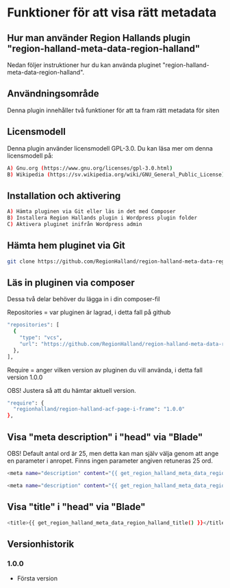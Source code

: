# Funktioner för att visa rätt metadata

## Hur man använder Region Hallands plugin "region-halland-meta-data-region-halland"

Nedan följer instruktioner hur du kan använda pluginet "region-halland-meta-data-region-halland".


## Användningsområde

Denna plugin innehåller två funktioner för att ta fram rätt metadata för siten


## Licensmodell

Denna plugin använder licensmodell GPL-3.0. Du kan läsa mer om denna licensmodell på:
```sh
A) Gnu.org (https://www.gnu.org/licenses/gpl-3.0.html)
B) Wikipedia (https://sv.wikipedia.org/wiki/GNU_General_Public_License)
```


## Installation och aktivering

```sh
A) Hämta pluginen via Git eller läs in det med Composer
B) Installera Region Hallands plugin i Wordpress plugin folder
C) Aktivera pluginet inifrån Wordpress admin
```


## Hämta hem pluginet via Git

```sh
git clone https://github.com/RegionHalland/region-halland-meta-data-region-halland.git
```


## Läs in pluginen via composer

Dessa två delar behöver du lägga in i din composer-fil

Repositories = var pluginen är lagrad, i detta fall på github

```sh
"repositories": [
  {
    "type": "vcs",
    "url": "https://github.com/RegionHalland/region-halland-meta-data-region-halland.git"
  },
],
```
Require = anger vilken version av pluginen du vill använda, i detta fall version 1.0.0

OBS! Justera så att du hämtar aktuell version.

```sh
"require": {
  "regionhalland/region-halland-acf-page-i-frame": "1.0.0"
},
```


## Visa "meta description" i "head" via "Blade"

OBS! Default antal ord är 25, men detta kan man själv välja genom att ange en parameter i anropet. Finns ingen parameter angiven retuneras 25 ord.

```sh
<meta name="description" content="{{ get_region_halland_meta_data_region_halland_description() }}" />
```
```sh
<meta name="description" content="{{ get_region_halland_meta_data_region_halland_description(15) }}" />
```

## Visa "title" i "head" via "Blade"

```sh
<title>{{ get_region_halland_meta_data_region_halland_title() }}</title>
```


## Versionhistorik

### 1.0.0
- Första version